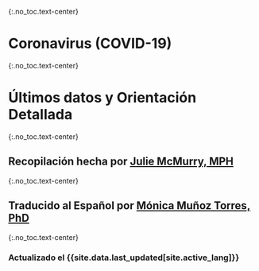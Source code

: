 {:.no_toc.text-center}
# Coronavirus (COVID-19)

{:.no_toc.text-center}
# Últimos datos y Orientación Detallada

{:.no_toc.text-center}
## Recopilación hecha por [Julie McMurry, MPH](https://twitter.com/flattencurve)

{:.no_toc.text-center}
## Traducido al Español por [Mónica Muñoz Torres, PhD](https://www.linkedin.com/in/monimunozto/)

{:.no_toc.text-center}
### Actualizado el {{site.data.last_updated[site.active_lang]}}
